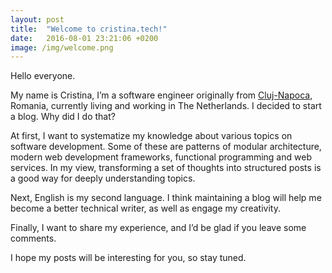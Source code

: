 ```yaml
---
layout: post
title:  "Welcome to cristina.tech!"
date:   2016-08-01 23:21:06 +0200
image: /img/welcome.png
---
```

Hello everyone.

My name is Cristina, I’m a software engineer originally from [Cluj-Napoca](https://www.lonelyplanet.com/romania/transylvania/cluj-napoca), Romania, currently living and working in The Netherlands. I decided to start a blog. Why did I do that?

At first, I want to systematize my knowledge about various topics on software development. Some of these are patterns of modular architecture, modern web development frameworks, functional programming and web services.
In my view, transforming a set of thoughts into structured posts is a good way for deeply understanding topics.

Next, English is my second language. I think maintaining a blog will help me become a better technical writer, as well as engage my creativity.

Finally, I want to share my experience, and I’d be glad if you leave some comments.

I hope my posts will be interesting for you, so stay tuned.
